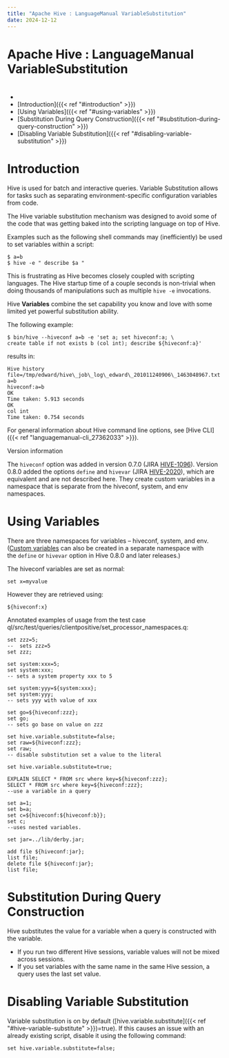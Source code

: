 ```yaml
---
title: "Apache Hive : LanguageManual VariableSubstitution"
date: 2024-12-12
---
```


# Apache Hive : LanguageManual VariableSubstitution

# 
* 
* [Introduction]({{< ref "#introduction" >}})
* [Using Variables]({{< ref "#using-variables" >}})
* [Substitution During Query Construction]({{< ref "#substitution-during-query-construction" >}})
* [Disabling Variable Substitution]({{< ref "#disabling-variable-substitution" >}})

# Introduction

Hive is used for batch and interactive queries. Variable Substitution allows for tasks such as separating environment-specific configuration variables from code.

The Hive variable substitution mechanism was designed to avoid some of the code that was getting baked into the scripting language on top of Hive.

Examples such as the following shell commands may (inefficiently) be used to set variables within a script:

```
$ a=b
$ hive -e " describe $a "

```

This is frustrating as Hive becomes closely coupled with scripting languages. The Hive startup time of a couple seconds is non-trivial when doing thousands of manipulations such as multiple `hive -e` invocations.

Hive **Variables** combine the set capability you know and love with some limited yet powerful substitution ability.

The following example:

```
$ bin/hive --hiveconf a=b -e 'set a; set hiveconf:a; \
create table if not exists b (col int); describe ${hiveconf:a}'

```

results in:

```
Hive history file=/tmp/edward/hive\_job\_log\_edward\_201011240906\_1463048967.txt
a=b
hiveconf:a=b
OK
Time taken: 5.913 seconds
OK
col	int	
Time taken: 0.754 seconds

```

For general information about Hive command line options, see [Hive CLI]({{< ref "languagemanual-cli_27362033" >}}).

Version information

The `hiveconf` option was added in version 0.7.0 (JIRA [HIVE-1096](https://issues.apache.org/jira/browse/HIVE-1096)). Version 0.8.0 added the options `define` and `hivevar` (JIRA [HIVE-2020](https://issues.apache.org/jira/browse/HIVE-2020)), which are equivalent and are not described here. They create custom variables in a namespace that is separate from the hiveconf, system, and env namespaces.

# Using Variables

There are three namespaces for variables – hiveconf, system, and env. ([Custom variables](https://issues.apache.org/jira/browse/HIVE-2020) can also be created in a separate namespace with the `define` or `hivevar` option in Hive 0.8.0 and later releases.)

The hiveconf variables are set as normal:

```
set x=myvalue

```

However they are retrieved using:

```
${hiveconf:x}

```

Annotated examples of usage from the test case ql/src/test/queries/clientpositive/set\_processor\_namespaces.q:

```
set zzz=5;
--  sets zzz=5
set zzz;

set system:xxx=5;
set system:xxx;
-- sets a system property xxx to 5

set system:yyy=${system:xxx};
set system:yyy;
-- sets yyy with value of xxx

set go=${hiveconf:zzz};
set go;
-- sets go base on value on zzz

set hive.variable.substitute=false;
set raw=${hiveconf:zzz};
set raw;
-- disable substitution set a value to the literal

set hive.variable.substitute=true;

EXPLAIN SELECT * FROM src where key=${hiveconf:zzz};
SELECT * FROM src where key=${hiveconf:zzz};
--use a variable in a query

set a=1;
set b=a;
set c=${hiveconf:${hiveconf:b}};
set c;
--uses nested variables. 

set jar=../lib/derby.jar;

add file ${hiveconf:jar};
list file;
delete file ${hiveconf:jar};
list file;

```

# Substitution During Query Construction

Hive substitutes the value for a variable when a query is constructed with the variable.

* If you run two different Hive sessions, variable values will not be mixed across sessions.
* If you set variables with the same name in the same Hive session, a query uses the last set value.

# Disabling Variable Substitution

Variable substitution is on by default ([hive.variable.substitute]({{< ref "#hive-variable-substitute" >}})=true). If this causes an issue with an already existing script, disable it using the following command:

```
set hive.variable.substitute=false;

```

 

 

